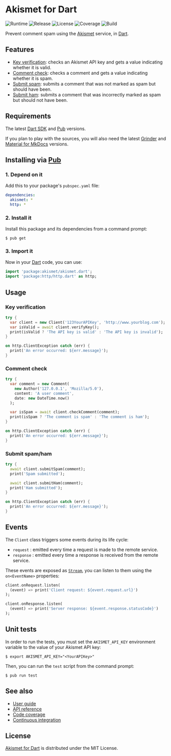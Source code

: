 # Akismet for Dart
![Runtime](https://img.shields.io/badge/dart-%3E%3D1.24-brightgreen.svg) ![Release](https://img.shields.io/pub/v/akismet.svg) ![License](https://img.shields.io/badge/license-MIT-blue.svg) ![Coverage](https://coveralls.io/repos/github/cedx/akismet.dart/badge.svg) ![Build](https://travis-ci.org/cedx/akismet.dart.svg)

Prevent comment spam using the [Akismet](https://akismet.com) service, in [Dart](https://www.dartlang.org).

## Features
- [Key verification](https://akismet.com/development/api/#verify-key): checks an Akismet API key and gets a value indicating whether it is valid.
- [Comment check](https://akismet.com/development/api/#comment-check): checks a comment and gets a value indicating whether it is spam.
- [Submit spam](https://akismet.com/development/api/#submit-spam): submits a comment that was not marked as spam but should have been.
- [Submit ham](https://akismet.com/development/api/#submit-ham): submits a comment that was incorrectly marked as spam but should not have been.

## Requirements
The latest [Dart SDK](https://www.dartlang.org) and [Pub](https://pub.dartlang.org) versions.

If you plan to play with the sources, you will also need the latest [Grinder](http://google.github.io/grinder.dart) and [Material for MkDocs](https://squidfunk.github.io/mkdocs-material) versions.

## Installing via [Pub](https://pub.dartlang.org)

### 1. Depend on it
Add this to your package's `pubspec.yaml` file:

```yaml
dependencies:
  akismet: *
  http: *
```

### 2. Install it
Install this package and its dependencies from a command prompt:

```shell
$ pub get
```

### 3. Import it
Now in your [Dart](https://www.dartlang.org) code, you can use:

```dart
import 'package:akismet/akismet.dart';
import 'package:http/http.dart' as http;
```

## Usage

### Key verification

```dart
try {
  var client = new Client('123YourAPIKey', 'http://www.yourblog.com');
  var isValid = await client.verifyKey();
  print(isValid ? 'The API key is valid' : 'The API key is invalid');
}

on http.ClientException catch (err) {
  print('An error occurred: ${err.message}');
}
```

### Comment check

```dart
try {
  var comment = new Comment(
    new Author('127.0.0.1', 'Mozilla/5.0'),
    content: 'A user comment',
    date: new DateTime.now()
  );

  var isSpam = await client.checkComment(comment);
  print(isSpam ? 'The comment is spam' : 'The comment is ham');
}

on http.ClientException catch (err) {
  print('An error occurred: ${err.message}');
}
```

### Submit spam/ham

```dart
try {
  await client.submitSpam(comment);
  print('Spam submitted');

  await client.submitHam(comment);
  print('Ham submitted');
}

on http.ClientException catch (err) {
  print('An error occurred: ${err.message}');
}
```

## Events
The `Client` class triggers some events during its life cycle:

- `request` : emitted every time a request is made to the remote service.
- `response` : emitted every time a response is received from the remote service.

These events are exposed as [`Stream`](https://api.dartlang.org/stable/dart-async/Stream-class.html), you can listen to them using the `on<EventName>` properties:

```dart
client.onRequest.listen(
  (event) => print('Client request: ${event.request.url}')
);

client.onResponse.listen(
  (event) => print('Server response: ${event.response.statusCode}')
);
```

## Unit tests
In order to run the tests, you must set the `AKISMET_API_KEY` environment variable to the value of your Akismet API key:

```shell
$ export AKISMET_API_KEY="<YourAPIKey>"
```

Then, you can run the `test` script from the command prompt:

```shell
$ pub run test
```

## See also
- [User guide](https://cedx.github.io/akismet.dart)
- [API reference](https://cedx.github.io/akismet.dart/api)
- [Code coverage](https://coveralls.io/github/cedx/akismet.dart)
- [Continuous integration](https://travis-ci.org/cedx/akismet.dart)

## License
[Akismet for Dart](https://cedx.github.io/akismet.dart) is distributed under the MIT License.
